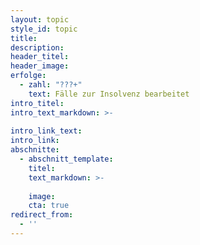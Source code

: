 ```yaml
---
layout: topic
style_id: topic
title: 
description: 
header_titel: 
header_image: 
erfolge: 
  - zahl: "???+"
    text: Fälle zur Insolvenz bearbeitet
intro_titel:
intro_text_markdown: >-
  
intro_link_text: 
intro_link: 
abschnitte:
  - abschnitt_template: 
    titel: 
    text_markdown: >-
      
    image: 
    cta: true
redirect_from: 
  - ''
---
```

